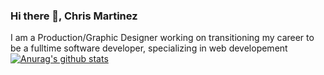 ### Hi there 👋, Chris Martinez
I am a Production/Graphic Designer working on transitioning my career to be a fulltime software developer, specializing in web developement
[![Anurag's github stats](https://github-readme-stats.vercel.app/api?username=chrisMartinezDesign)](https://github.com/anuraghazra/github-readme-stats)


<!--
**ChrisMartinezDesign/ChrisMartinezDesign** is a ✨ _special_ ✨ repository because its `README.md` (this file) appears on your GitHub profile.

Here are some ideas to get you started:

- 🔭 I’m currently working on ...
- 🌱 I’m currently learning ...
- 👯 I’m looking to collaborate on ...
- 🤔 I’m looking for help with ...
- 💬 Ask me about ...
- 📫 How to reach me: ...
- 😄 Pronouns: ...
- ⚡ Fun fact: ...
-->
